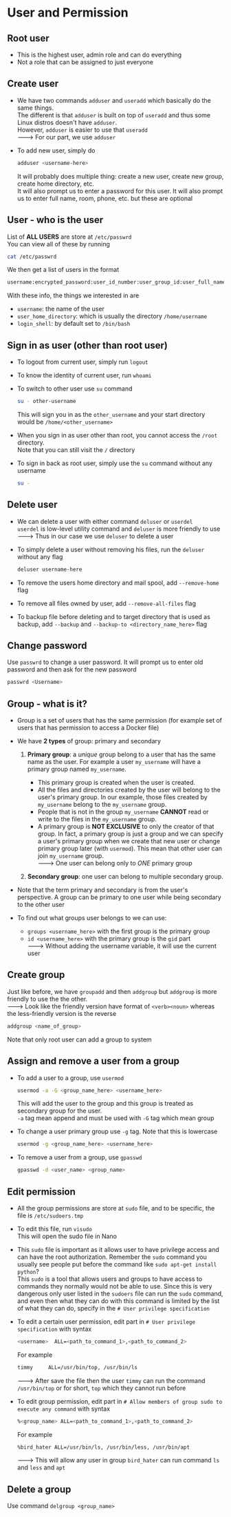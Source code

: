 # User and Permission

## Root user

- This is the highest user, admin role and can do everything
- Not a role that can be assigned to just everyone

## Create user

- We have two commands `adduser` and `useradd` which basically do the same things.  
  The different is that `adduser` is built on top of `useradd` and thus some Linux distros doesn't have `adduser`.  
  However, `adduser` is easier to use that `useradd`  
   ---> For our part, we use `adduser`

- To add new user, simply do

  ```bash
  adduser <username-here>
  ```

  It will probably does multiple thing: create a new user, create new group, create home directory, etc.  
  It will also prompt us to enter a password for this user.
  It will also prompt us to enter full name, room, phone, etc. but these are optional

## User - who is the user

List of **ALL USERS** are store at `/etc/passwrd`  
 You can view all of these by running

```bash
cat /etc/passwrd
```

We then get a list of users in the format

```bash
username:encrypted_password:user_id_number:user_group_id:user_full_name:user_home_directory:login_shell
```

With these info, the things we interested in are

- `username`: the name of the user
- `user_home_directory`: which is usually the directory `/home/username`
- `login_shell`: by default set to `/bin/bash`

## Sign in as user (other than root user)

- To logout from current user, simply run `logout`
- To know the identity of current user, run `whoami`
- To switch to other user use `su` command

  ```bash
  su - other-username
  ```

  This will sign you in as the `other_username` and your start directory would be `/home/<other_username>`

- When you sign in as user other than root, you cannot access the `/root` directory.  
  Note that you can still visit the `/` directory

- To sign in back as root user, simply use the `su` command without any username

  ```bash
  su -
  ```

## Delete user

- We can delete a user with either command `deluser` or `userdel`  
  `userdel` is low-level utility command and `deluser` is more friendly to use  
  ---> Thus in our case we use `deluser` to delete a user

- To simply delete a user without removing his files, run the `deluser` without any flag

  ```bash
  deluser username-here
  ```

- To remove the users home directory and mail spool, add `--remove-home` flag
- To remove all files owned by user, add `--remove-all-files` flag
- To backup file before deleting and to target directory that is used as backup, add `--backup` and `--backup-to <directory_name_here>` flag

## Change password

Use `passwrd` to change a user password. It will prompt us to enter old password and then ask for the new password

```bash
passwrd <Username>
```

## Group - what is it?

- Group is a set of users that has the same permission (for example set of users that has permission to access a Docker file)
- We have **2 types** of group: primary and secondary

  1. **Primary group**: a _unique_ group belong to a user that has the same name as the user. For example a user `my_username` will have a primary group named `my_username`.

     - This primary group is created when the user is created.
     - All the files and directories created by the user will belong to the user's primary group. In our example, those files created by `my_username` belong to the `my_username` group.
     - People that is not in the group `my_username` **CANNOT** read or write to the files in the `my_username` group.
     - A primary group is **NOT EXCLUSIVE** to only the creator of that group. In fact, a primary group is just a group and we can specify a user's primary group when we create that new user or change primary group later (with `usermod`). This mean that other user can join `my_username` group.  
       ---> One user can belong only to _ONE_ primary group

  2. **Secondary group**: one user can belong to multiple secondary group.

- Note that the term primary and secondary is from the user's perspective. A group can be primary to one user while being secondary to the other user

- To find out what groups user belongs to we can use:

  - `groups <username_here>` with the first group is the primary group
  - `id <username_here>` with the primary group is the `gid` part  
    ---> Without adding the username variable, it will use the current user

## Create group

Just like before, we have `groupadd` and then `addgroup` but `addgroup` is more friendly to use the the other.  
---> Look like the friendly version have format of `<verb><noun>` whereas the less-friendly version is the reverse

```bash
addgroup <name_of_group>
```

Note that only root user can add a group to system

## Assign and remove a user from a group

- To add a user to a group, use `usermod`

  ```bash
  usermod -a -G <group_name_here> <username_here>
  ```

  This will add the user to the group and this group is treated as secondary group for the user.  
  `-a` tag mean append and must be used with `-G` tag which mean group

- To change a user primary group use `-g` tag. Note that this is lowercase

  ```bash
  usermod -g <group_name_here> <username_here>
  ```

- To remove a user from a group, use `gpasswd`

  ```bash
  gpasswd -d <user_name> <group_name>
  ```

## Edit permission

- All the group permissions are store at `sudo` file, and to be specific, the file is `/etc/sudoers.tmp`
- To edit this file, run `visudo`  
  This will open the sudo file in Nano

- This `sudo` file is important as it allows user to have privilege access and can have the root authorization.
  Remember the `sudo` command you usually see people put before the command like `sudo apt-get install python`?  
  This `sudo` is a tool that allows users and groups to have access to commands they normally would not be able to use. Since this is very dangerous only user listed in the `sudoers` file can run the `sudo` command, and even then what they can do with this command is limited by the list of what they can do, specify in the `# User privilege specification`

- To edit a certain user permission, edit part in `# User privilege specification` with syntax

  ```bash
  <username>  ALL=<path_to_command_1>,<path_to_command_2>
  ```

  For example

  ```bash
  timmy     ALL=/usr/bin/top, /usr/bin/ls
  ```

  ---> After save the file then the user `timmy` can run the command `/usr/bin/top` or for short, `top` which they cannot run before

- To edit group permission, edit part in `# Allow members of group sudo to execute any command` with syntax

  ```bash
  %<group_name> ALL=<path_to_command_1>,<path_to_command_2>
  ```

  For example

  ```bash
  %bird_hater ALL=/usr/bin/ls, /usr/bin/less, /usr/bin/apt
  ```

  ---> This will allow any user in group `bird_hater` can run command `ls` and `less` and `apt`

## Delete a group

Use command `delgroup <group_name>`
